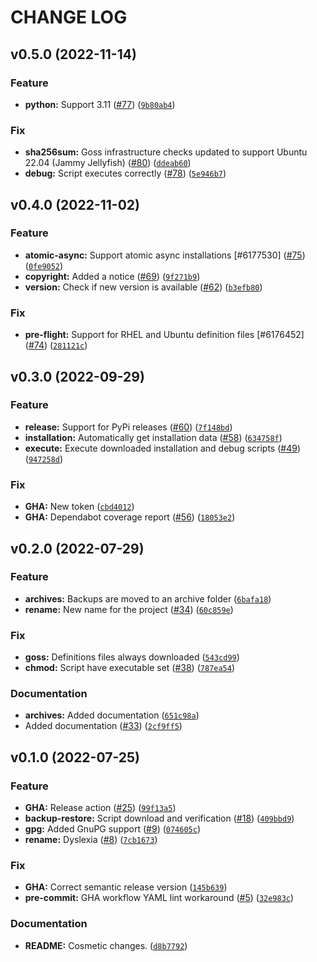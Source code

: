 # CHANGE LOG

<!-- TO NOT EDIT: This file is automatically update by python-smeantic-release -->

<!--next-version-placeholder-->

## v0.5.0 (2022-11-14)
### Feature
* **python:** Support 3.11 ([#77](https://github.com/worldr/setupr/issues/77)) ([`9b80ab4`](https://github.com/worldr/setupr/commit/9b80ab47499a1e683bcae7166015553b1145f9cb))

### Fix
* **sha256sum:** Goss infrastructure checks updated to support Ubuntu 22.04 (Jammy Jellyfish) ([#80](https://github.com/worldr/setupr/issues/80)) ([`ddeab60`](https://github.com/worldr/setupr/commit/ddeab604ae86f0e1b36df9a22ad5b5e29ec72879))
* **debug:** Script executes correctly ([#78](https://github.com/worldr/setupr/issues/78)) ([`5e946b7`](https://github.com/worldr/setupr/commit/5e946b75032e1de19ac47f7767e38bc969d2baa5))

## v0.4.0 (2022-11-02)
### Feature
* **atomic-async:** Support atomic async installations [#6177530] ([#75](https://github.com/worldr/setupr/issues/75)) ([`0fe9052`](https://github.com/worldr/setupr/commit/0fe90525540fb2101c9a3a4cd1a212d206cf412b))
* **copyright:** Added a notice ([#69](https://github.com/worldr/setupr/issues/69)) ([`9f271b9`](https://github.com/worldr/setupr/commit/9f271b92e2ceb7601601362ed47e1e037d6750a3))
* **version:** Check if new version is available ([#62](https://github.com/worldr/setupr/issues/62)) ([`b3efb80`](https://github.com/worldr/setupr/commit/b3efb8047b4a74b2a57b67c7ee749c372345c657))

### Fix
* **pre-flight:** Support for RHEL and Ubuntu definition files [#6176452] ([#74](https://github.com/worldr/setupr/issues/74)) ([`281121c`](https://github.com/worldr/setupr/commit/281121c711bc93e3a990be7620f03236aa828a13))

## v0.3.0 (2022-09-29)
### Feature
* **release:** Support for PyPi releases ([#60](https://github.com/worldr/setupr/issues/60)) ([`7f148bd`](https://github.com/worldr/setupr/commit/7f148bdb3edf75efeda8630aa35276fbb5ce4ea8))
* **installation:** Automatically get installation data ([#58](https://github.com/worldr/setupr/issues/58)) ([`634758f`](https://github.com/worldr/setupr/commit/634758fd9a72530d67089e5ba4e8ad7541aae828))
* **execute:** Execute downloaded installation and debug scripts ([#49](https://github.com/worldr/setupr/issues/49)) ([`947258d`](https://github.com/worldr/setupr/commit/947258d2ee684e5ad1bd3987c8fd9fe1482c291a))

### Fix
* **GHA:** New token ([`cbd4012`](https://github.com/worldr/setupr/commit/cbd40127466a571a25dde012b60a96c9df992714))
* **GHA:** Dependabot coverage report ([#56](https://github.com/worldr/setupr/issues/56)) ([`18053e2`](https://github.com/worldr/setupr/commit/18053e2f16ada4bcacedaed63507f2c07f1b140f))

## v0.2.0 (2022-07-29)
### Feature
* **archives:** Backups are moved to an archive folder ([`6bafa18`](https://github.com/worldr/setupr/commit/6bafa18a492bd8a54d34bb0857adc7886deecd3e))
* **rename:** New name for the project ([#34](https://github.com/worldr/setupr/issues/34)) ([`60c859e`](https://github.com/worldr/setupr/commit/60c859e76fe05d57be25387e14bb194d4e8010b7))

### Fix
* **goss:** Definitions files always downloaded ([`543cd99`](https://github.com/worldr/setupr/commit/543cd995751fb16913e2e59377a597661b6148ef))
* **chmod:** Script have executable set ([#38](https://github.com/worldr/setupr/issues/38)) ([`787ea54`](https://github.com/worldr/setupr/commit/787ea542f8033fd40ba0131a5100f5e78820c2fd))

### Documentation
* **archives:** Added documentation ([`651c98a`](https://github.com/worldr/setupr/commit/651c98a8051d7c38ff0d26516bb370cd15ec5758))
* Added documentation ([#33](https://github.com/worldr/setupr/issues/33)) ([`2cf9ff5`](https://github.com/worldr/setupr/commit/2cf9ff5e275d927cabdb8190cf468b89b9e90ee8))

## v0.1.0 (2022-07-25)
### Feature
* **GHA:** Release action ([#25](https://github.com/worldr/setupr/issues/25)) ([`99f13a5`](https://github.com/worldr/setupr/commit/99f13a5efed95b077dee7daacff49e0c8be57ab3))
* **backup-restore:** Script download and verification ([#18](https://github.com/worldr/setupr/issues/18)) ([`409bbd9`](https://github.com/worldr/setupr/commit/409bbd94af89d6c7fd21cf47d8c36ad70211af72))
* **gpg:** Added GnuPG support ([#9](https://github.com/worldr/setupr/issues/9)) ([`074605c`](https://github.com/worldr/setupr/commit/074605c7b249bc3e478e0f6cc8543d23c81b25a3))
* **rename:** Dyslexia ([#8](https://github.com/worldr/setupr/issues/8)) ([`7cb1673`](https://github.com/worldr/setupr/commit/7cb16737c45d911fa43a29a86235080eb483f631))

### Fix
* **GHA:** Correct semantic release version ([`145b639`](https://github.com/worldr/setupr/commit/145b6393fd73592071ed83d28b0f33b41344cbf7))
* **pre-commit:** GHA workflow YAML lint workaround ([#5](https://github.com/worldr/setupr/issues/5)) ([`32e983c`](https://github.com/worldr/setupr/commit/32e983c8e9e1e7b72e92f3eec82adf5e9c394551))

### Documentation
* **README:** Cosmetic changes. ([`d8b7792`](https://github.com/worldr/setupr/commit/d8b7792f8a9b4ca3f2534e3127f8ba02e38f2fef))
